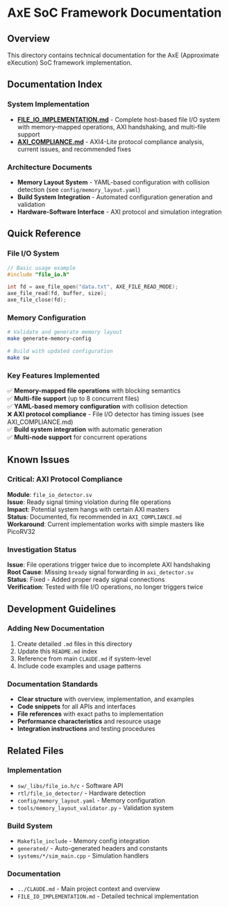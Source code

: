 # AxE SoC Framework Documentation

## Overview

This directory contains technical documentation for the AxE (Approximate eXecution) SoC framework implementation.

## Documentation Index

### System Implementation
- **[FILE_IO_IMPLEMENTATION.md](FILE_IO_IMPLEMENTATION.md)** - Complete host-based file I/O system with memory-mapped operations, AXI handshaking, and multi-file support
- **[AXI_COMPLIANCE.md](AXI_COMPLIANCE.md)** - AXI4-Lite protocol compliance analysis, current issues, and recommended fixes

### Architecture Documents  
- **Memory Layout System** - YAML-based configuration with collision detection (see `config/memory_layout.yaml`)
- **Build System Integration** - Automated configuration generation and validation
- **Hardware-Software Interface** - AXI protocol and simulation integration

## Quick Reference

### File I/O System
```c
// Basic usage example
#include "file_io.h"

int fd = axe_file_open("data.txt", AXE_FILE_READ_MODE);
axe_file_read(fd, buffer, size);
axe_file_close(fd);
```

### Memory Configuration
```bash
# Validate and generate memory layout
make generate-memory-config

# Build with updated configuration  
make sw
```

### Key Features Implemented
✅ **Memory-mapped file operations** with blocking semantics  
✅ **Multi-file support** (up to 8 concurrent files)  
✅ **YAML-based memory configuration** with collision detection  
❌ **AXI protocol compliance** - File I/O detector has timing issues (see AXI_COMPLIANCE.md)  
✅ **Build system integration** with automatic generation  
✅ **Multi-node support** for concurrent operations  

## Known Issues

### Critical: AXI Protocol Compliance
**Module**: `file_io_detector.sv`  
**Issue**: Ready signal timing violation during file operations  
**Impact**: Potential system hangs with certain AXI masters  
**Status**: Documented, fix recommended in `AXI_COMPLIANCE.md`  
**Workaround**: Current implementation works with simple masters like PicoRV32

### Investigation Status
**Issue**: File operations trigger twice due to incomplete AXI handshaking  
**Root Cause**: Missing `bready` signal forwarding in `axi_detector.sv`  
**Status**: Fixed - Added proper ready signal connections  
**Verification**: Tested with file I/O operations, no longer triggers twice

## Development Guidelines

### Adding New Documentation
1. Create detailed `.md` files in this directory
2. Update this `README.md` index
3. Reference from main `CLAUDE.md` if system-level
4. Include code examples and usage patterns

### Documentation Standards
- **Clear structure** with overview, implementation, and examples
- **Code snippets** for all APIs and interfaces
- **File references** with exact paths to implementation
- **Performance characteristics** and resource usage
- **Integration instructions** and testing procedures

## Related Files

### Implementation
- `sw/_libs/file_io.h/c` - Software API
- `rtl/file_io_detector/` - Hardware detection  
- `config/memory_layout.yaml` - Memory configuration
- `tools/memory_layout_validator.py` - Validation system

### Build System
- `Makefile_include` - Memory config integration
- `generated/` - Auto-generated headers and constants
- `systems/*/sim_main.cpp` - Simulation handlers

### Documentation  
- `../CLAUDE.md` - Main project context and overview
- `FILE_IO_IMPLEMENTATION.md` - Detailed technical implementation
